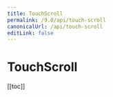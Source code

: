 ```yaml
---
title: TouchScroll
permalink: /9.0/api/touch-scroll
canonicalUrl: /api/touch-scroll
editLink: false
---
```


# TouchScroll

[[toc]]
